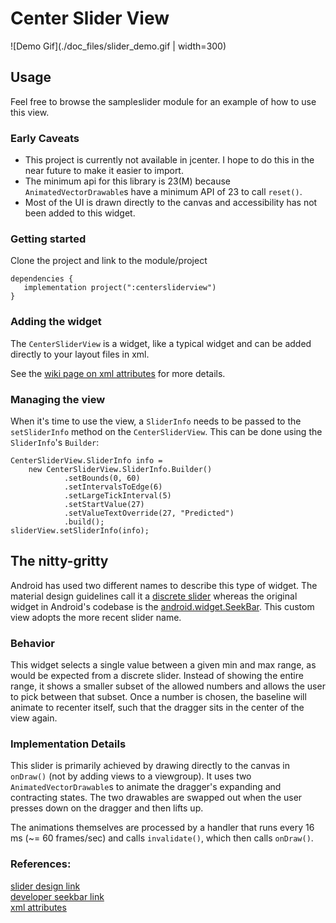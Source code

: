 
# Center Slider View

![Demo Gif](./doc_files/slider_demo.gif | width=300)

## Usage

Feel free to browse the sampleslider module for an example of how to use this view.

### Early Caveats
* This project is currently not available in jcenter.  I hope to do this in the near
future to make it easier to import.
* The minimum api for this library is 23(M) because `AnimatedVectorDrawable`s have
a minimum API of 23 to call `reset()`.
* Most of the UI is drawn directly to the canvas and accessibility has not been added
to this widget.

### Getting started

Clone the project and link to the module/project

```
dependencies {
   implementation project(":centersliderview")
}
```

### Adding the widget

The `CenterSliderView` is a widget, like a typical widget and can be added directly to
your layout files in xml.

See the [wiki page on xml attributes][3] for more details.

### Managing the view

When it's time to use the view, a `SliderInfo` needs to be passed to the `setSliderInfo`
method on the `CenterSliderView`.  This can be done using the `SliderInfo`'s `Builder`:

```
CenterSliderView.SliderInfo info =
    new CenterSliderView.SliderInfo.Builder()
            .setBounds(0, 60)
            .setIntervalsToEdge(6)
            .setLargeTickInterval(5)
            .setStartValue(27)
            .setValueTextOverride(27, "Predicted")
            .build();
sliderView.setSliderInfo(info);
```

## The nitty-gritty

Android has used two different names to describe this type of widget.  The material design
guidelines call it a [discrete slider][1] whereas the original widget in Android's codebase
is the [android.widget.SeekBar][2].  This custom view adopts the more recent slider name.

### Behavior

This widget selects a single value between a given min and max range, as would be expected
from a discrete slider.  Instead of showing the entire range, it shows a smaller subset
of the allowed numbers and allows the user to pick between that subset.  Once a number is
chosen, the baseline will animate to recenter itself, such that the dragger sits in the
center of the view again.

### Implementation Details

This slider is primarily achieved by drawing directly to the canvas in `onDraw()` (not by
adding views to a viewgroup).  It uses two `AnimatedVectorDrawable`s to animate the 
dragger's expanding and contracting states.  The two drawables are swapped out when the
user presses down on the dragger and then lifts up.

The animations themselves are processed by a handler that runs every 16 ms
(~= 60 frames/sec) and calls `invalidate()`, which then calls `onDraw()`.

### References:

[slider design link][1]  
[developer seekbar link][2]  
[xml attributes][3]

[1]: https://material.io/guidelines/components/sliders.html
[2]: https://developer.android.com/reference/android/widget/SeekBar.html
[3]: https://github.com/postmates/centersliderview-android/wiki/XML-attributes
